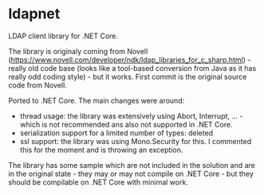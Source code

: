 # ldapnet

LDAP client library for .NET Core.

The library is originaly coming from Novell (https://www.novell.com/developer/ndk/ldap_libraries_for_c_sharp.html) - really old code base (looks like a tool-based conversion from Java as it has really odd coding style) - but it works. First commit is the original source code from Novell.

Ported to .NET Core. The main changes were around:
- thread usage: the library was extensively using Abort, Interrupt, ... - which is not recommended ans also not supported in .NET Core.
- serialization support for a limited number of types: deleted
- ssl support: the library was using Mono.Security for this. I commented this for the moment and is throwing an exception.

The library has some sample which are not included in the solution and are in the original state - they may or may not compile on .NET Core - but they should be compilable on .NET Core with minimal work.
